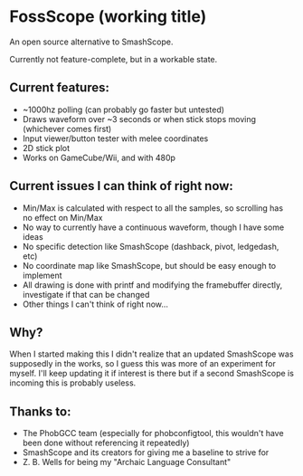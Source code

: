 # FossScope (working title)

An open source alternative to SmashScope.

Currently not feature-complete, but in a workable state.

## Current features:
- ~1000hz polling (can probably go faster but untested)
- Draws waveform over ~3 seconds or when stick stops moving (whichever comes first)
- Input viewer/button tester with melee coordinates
- 2D stick plot
- Works on GameCube/Wii, and with 480p

## Current issues I can think of right now:
- Min/Max is calculated with respect to all the samples, so scrolling has no effect on Min/Max
- No way to currently have a continuous waveform, though I have some ideas
- No specific detection like SmashScope (dashback, pivot, ledgedash, etc)
- No coordinate map like SmashScope, but should be easy enough to implement
- All drawing is done with printf and modifying the framebuffer directly, investigate if that can be changed
- Other things I can't think of right now...

## Why?
When I started making this I didn't realize that an updated SmashScope was supposedly in the works, so I guess this was
more of an experiment for myself. I'll keep updating it if interest is there but if a second SmashScope is incoming
this is probably useless.

## Thanks to:
- The PhobGCC team (especially for phobconfigtool, this wouldn't have been done without referencing it repeatedly)
- SmashScope and its creators for giving me a baseline to strive for
- Z. B. Wells for being my "Archaic Language Consultant"